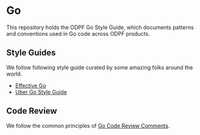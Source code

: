 # Go

This repository holds the ODPF Go Style Guide, which documents patterns and conventions used in Go code across ODPF products.

## Style Guides

We follow following style guide curated by some amazing folks around the world.

- [Effective Go](https://golang.org/doc/effective_go)
- [Uber Go Style Guide](https://github.com/uber-go/guide/blob/master/style.md)

## Code Review

We follow the common principles of [Go Code Review Comments](https://github.com/golang/go/wiki/CodeReviewComments).
